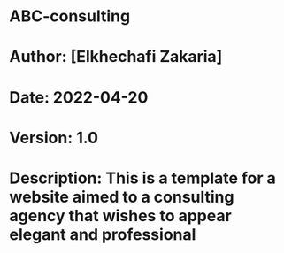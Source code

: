 # ABC-consulting

# Author: [Elkhechafi Zakaria]
# Date: 2022-04-20
# Version: 1.0
# Description: This is a template for a website aimed to a consulting agency that wishes to appear elegant and professional